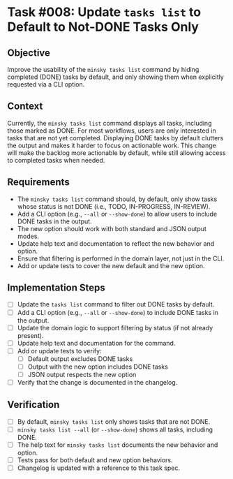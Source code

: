 # Task #008: Update `tasks list` to Default to Not-DONE Tasks Only

## Objective

Improve the usability of the `minsky tasks list` command by hiding completed (DONE) tasks by default, and only showing them when explicitly requested via a CLI option.

## Context

Currently, the `minsky tasks list` command displays all tasks, including those marked as DONE. For most workflows, users are only interested in tasks that are not yet completed. Displaying DONE tasks by default clutters the output and makes it harder to focus on actionable work. This change will make the backlog more actionable by default, while still allowing access to completed tasks when needed.

## Requirements

- The `minsky tasks list` command should, by default, only show tasks whose status is not DONE (i.e., TODO, IN-PROGRESS, IN-REVIEW).
- Add a CLI option (e.g., `--all` or `--show-done`) to allow users to include DONE tasks in the output.
- The new option should work with both standard and JSON output modes.
- Update help text and documentation to reflect the new behavior and option.
- Ensure that filtering is performed in the domain layer, not just in the CLI.
- Add or update tests to cover the new default and the new option.

## Implementation Steps

- [ ] Update the `tasks list` command to filter out DONE tasks by default.
- [ ] Add a CLI option (e.g., `--all` or `--show-done`) to include DONE tasks in the output.
- [ ] Update the domain logic to support filtering by status (if not already present).
- [ ] Update help text and documentation for the command.
- [ ] Add or update tests to verify:
  - [ ] Default output excludes DONE tasks
  - [ ] Output with the new option includes DONE tasks
  - [ ] JSON output respects the new option
- [ ] Verify that the change is documented in the changelog.

## Verification

- [ ] By default, `minsky tasks list` only shows tasks that are not DONE.
- [ ] `minsky tasks list --all` (or `--show-done`) shows all tasks, including DONE.
- [ ] The help text for `minsky tasks list` documents the new behavior and option.
- [ ] Tests pass for both default and new option behaviors.
- [ ] Changelog is updated with a reference to this task spec.
